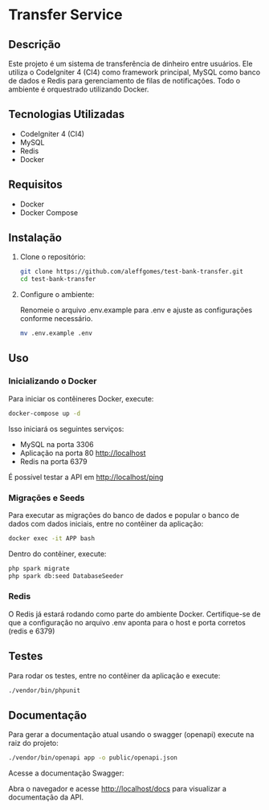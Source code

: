 # Transfer Service

## Descrição

Este projeto é um sistema de transferência de dinheiro entre usuários. Ele utiliza o CodeIgniter 4 (CI4) como framework principal, MySQL como banco de dados e Redis para gerenciamento de filas de notificações. Todo o ambiente é orquestrado utilizando Docker.

## Tecnologias Utilizadas

- CodeIgniter 4 (CI4)
- MySQL
- Redis
- Docker

## Requisitos

- Docker
- Docker Compose

## Instalação

1. Clone o repositório:

   ```bash
   git clone https://github.com/aleffgomes/test-bank-transfer.git
   cd test-bank-transfer
   ```

2. Configure o ambiente:

    Renomeie o arquivo .env.example para .env e ajuste as configurações conforme necessário.

    ```bash
    mv .env.example .env
    ```

## Uso

### Inicializando o Docker

Para iniciar os contêineres Docker, execute:

```bash
docker-compose up -d
```

Isso iniciará os seguintes serviços:

- MySQL na porta 3306
- Aplicação na porta 80 <http://localhost>
- Redis na porta 6379

É possível testar a API em <http://localhost/ping>

### Migrações e Seeds

Para executar as migrações do banco de dados e popular o banco de dados com dados iniciais, entre no contêiner da aplicação:

```bash
docker exec -it APP bash
```

Dentro do contêiner, execute:

```bash
php spark migrate
php spark db:seed DatabaseSeeder
```

### Redis

O Redis já estará rodando como parte do ambiente Docker. Certifique-se de que a configuração no arquivo .env aponta para o host e porta corretos (redis e 6379)

## Testes

Para rodar os testes, entre no contêiner da aplicação e execute:

```bash
./vendor/bin/phpunit
```

## Documentação

Para gerar a documentação atual usando o swagger (openapi) execute na raiz do projeto:

```bash
./vendor/bin/openapi app -o public/openapi.json
```

Acesse a documentação Swagger:

Abra o navegador e acesse <http://localhost/docs> para visualizar a documentação da API.
